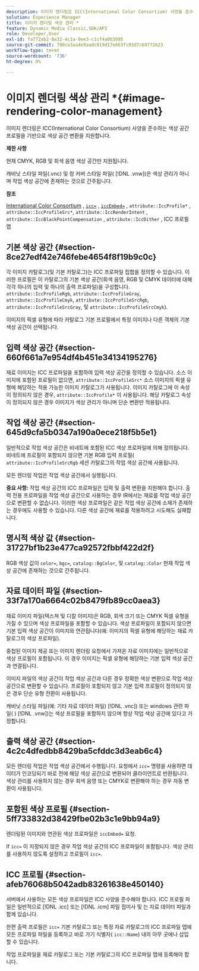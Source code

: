 ```yaml
---
description: 이미지 렌더링은 ICC(International Color Consortium) 사양을 준수하는 색상 공간 프로필을 기반으로 색상 공간 변환을 지원합니다.
solution: Experience Manager
title: 이미지 렌더링 색상 관리 *
feature: Dynamic Media Classic,SDK/API
role: Developer,User
exl-id: fa772ab2-8a32-4c1a-9ee3-c1cf4a0b3095
source-git-commit: 790ce3aa4e9aadc019d17e663fc93d7c69772b23
workflow-type: tm+mt
source-wordcount: '736'
ht-degree: 0%

---
```


# 이미지 렌더링 색상 관리 *{#image-rendering-color-management}

이미지 렌더링은 ICC(International Color Consortium) 사양을 준수하는 색상 공간 프로필을 기반으로 색상 공간 변환을 지원합니다.

**제한 사항**

현재 CMYK, RGB 및 회색 음영 색상 공간만 지원됩니다.

캐비닛 스타일 파일(.vnc) 및 창 커버 스타일 파일( [!DNL .vnw])은 색상 관리가 아니며 작업 색상 공간에 존재하는 것으로 간주됩니다.

**참조**

[International Color Consortium](https://www.color.org/index.xalter) , [ `icc=`](../../../../../ir-api/http-protocol/image-rendering-api-ref/c-ir-http-protocol-ref/c-ir-http-protocol-command-reference/r-ir-icc.md#reference-86a2fff3cef24982ad2063d977a16e06) , [ `iccEmbed=`](../../../../../ir-api/http-protocol/image-rendering-api-ref/c-ir-http-protocol-ref/c-ir-http-protocol-command-reference/r-ir-iccembed.md#reference-47a433138c7c4b29b9b29871b2491a7f) , `attribute::IccProfile*` , `attribute::IccProfileSrc*`, `attribute::IccRenderIntent` , `attribute::IccBlackPointCompensation` , `attribute::IccDither` , ICC 프로필 맵

## 기본 색상 공간 {#section-8ce27edf42e746febe4654f8f19b9c0c}

각 이미지 카탈로그(및 기본 카탈로그)는 ICC 프로파일 집합을 정의할 수 있습니다. 이러한 프로필은 이 카탈로그의 기본 색상 공간(회색 음영, RGB 및 CMYK 데이터에 대해 각각 하나의 입력 및 하나의 출력 프로파일)을 구성합니다. `attribute::IccProfileRgb`, `attribute::IccProfileGray`, `attribute::IccProfileCmyk`, `attribute::IccProfileSrcRgb`, `attribute::IccProfileSrcGray`, 및 `attribute::IccProfileSrcCmyk`).

이미지의 픽셀 유형에 따라 카탈로그 기본 프로필에서 특정 이미지나 다른 객체의 기본 색상 공간이 선택됩니다.

## 입력 색상 공간 {#section-660f661a7e954df4b451e34134195276}

재료 이미지는 ICC 프로파일을 포함하여 입력 색상 공간을 정의할 수 있습니다. 소스 이미지에 포함된 프로필이 없으면, `attribute::IccProfileSrc*` 소스 이미지의 픽셀 유형에 해당하는 적용 가능한 이미지 카탈로그가 사용됩니다. 이미지 카탈로그에 이 속성이 정의되지 않은 경우, `attribute::IccProfile*` 이 사용됩니다. 해당 카탈로그 속성이 정의되지 않은 경우 이미지가 색상 관리가 아니며 단순 변환만 적용됩니다.

## 작업 색상 공간 {#section-645d9cfa5b0347a190a0ece218f5b5e1}

일반적으로 작업 색상 공간은 비네트에 포함된 ICC 색상 프로파일에 의해 정의됩니다. 비네트에 프로필이 포함되지 않으면 기본 RGB 입력 프로필( `attribute::IccProfileSrcRgb` 세션 카탈로그의 작업 색상 공간에 사용됩니다.

모든 렌더링 작업은 작업 색상 공간에서 실행됩니다.

**중요 사항:** 작업 색상 공간의 ICC 프로파일은 입력 및 출력 변환을 지원해야 합니다. 출력 전용 프로파일을 작업 색상 공간으로 사용하는 경우 IR에서는 재료를 작업 색상 공간으로 변환할 수 없습니다. 이러한 색상 프로파일은 같은 작업 색상 공간에 소재가 존재하는 경우에도 사용할 수 있습니다. 다른 색상 공간에 재료를 적용하려고 시도해도 실패합니다.

## 명시적 색상 값 {#section-31727bf1b23e477ca92572fbbf422d2f}

RGB 색상 값이 `color=`, `bgc=`, `catalog::BgColor`, 및 `catalog::Color` 현재 작업 색상 공간에 존재하는 것으로 간주됩니다.

## 자료 데이터 파일 {#section-33f7a170a6664c02b8479fb89cc0aea3}

재료 이미지 파일(텍스쳐 및 디칼 이미지)은 RGB, 회색 크기 또는 CMYK 픽셀 유형을 가질 수 있으며 색상 프로파일을 포함할 수 있습니다. 색상 프로파일이 포함되지 않으면 기본 입력 색상 공간이 이미지와 연관됩니다(예: 이미지의 픽셀 유형에 해당하는 재료 카탈로그의 색상 프로파일).

중첩된 이미지 제공 또는 이미지 렌더링 요청에서 가져온 자료 이미지에는 일반적으로 색상 프로필이 포함됩니다. 이 경우 이미지는 픽셀 유형에 해당하는 기본 입력 색상 공간과 연결됩니다.

이미지 파일의 색상 공간이 작업 색상 공간과 다른 경우 정확한 색상 변환으로 작업 색상 공간으로 변환할 수 있습니다. 프로필이 포함되지 않고 기본 입력 프로필이 정의되지 않은 경우 단순 유형 전환이 사용됩니다.

캐비닛 스타일 파일(예: 기타 자료 데이터 파일) [!DNL .vnc]) 또는 windows 관련 파일( ) [!DNL .vnw])는 색상 프로필을 포함하지 않으며 항상 작업 색상 공간에 있다고 가정합니다.

## 출력 색상 공간 {#section-4c2c4dfedbb8429ba5cfddc3d3eab6c4}

모든 렌더링 작업은 작업 색상 공간에서 수행됩니다. 요청에서 `icc=` 명령을 사용하면 데이터가 인코딩되기 바로 전에 해당 색상 공간으로 변환되어 클라이언트로 반환됩니다. 색상 관리를 사용하지 않는 경우 회색 음영 또는 CMYK로 변환해야 하는 경우 자동 변환이 사용됩니다.

## 포함된 색상 프로필 {#section-5ff733832d38429fbe02b3c1e9bb94a9}

렌더링된 이미지와 연관된 색상 프로파일은 `iccEmbed=` 요청.

If `icc=` 이 지정되지 않은 경우 작업 색상 공간의 ICC 프로파일이 포함됩니다. 색상 관리를 사용하지 않도록 설정하고 프로필이 `icc=`.

## ICC 프로필 {#section-afeb76068b5042adb83261638e450140}

서버에서 사용하는 모든 색상 프로파일은 ICC 사양을 준수해야 합니다. ICC 프로필 파일은 일반적으로 [!DNL .icc] 또는 [!DNL .icm] 파일 접미사 및 는 자료 데이터 파일과 함께 있습니다.

한편 출력 프로필은 `icc=` 기본 카탈로그 또는 특정 자료 카탈로그의 ICC 프로파일 맵에 모든 프로파일 파일을 등록하고 바로 가기 식별자( `icc::Name`) 내의 아무 곳에나 삽입할 수 있습니다.

작업 프로파일을 재료 카탈로그 또는 기본 카탈로그의 ICC 프로파일 맵에 등록해야 합니다.
